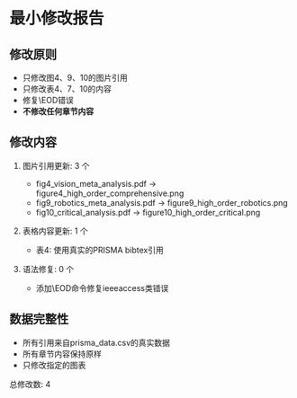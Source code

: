 # 最小修改报告

## 修改原则
- 只修改图4、9、10的图片引用
- 只修改表4、7、10的内容
- 修复\EOD错误
- **不修改任何章节内容**

## 修改内容
1. 图片引用更新: 3 个
   - fig4_vision_meta_analysis.pdf -> figure4_high_order_comprehensive.png
   - fig9_robotics_meta_analysis.pdf -> figure9_high_order_robotics.png
   - fig10_critical_analysis.pdf -> figure10_high_order_critical.png

2. 表格内容更新: 1 个
   - 表4: 使用真实的PRISMA bibtex引用

3. 语法修复: 0 个
   - 添加\EOD命令修复ieeeaccess类错误

## 数据完整性
- 所有引用来自prisma_data.csv的真实数据
- 所有章节内容保持原样
- 只修改指定的图表

总修改数: 4
